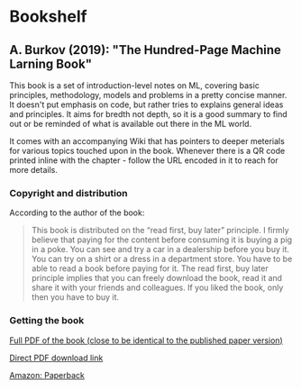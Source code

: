 # Bookshelf

## A. Burkov (2019): "The Hundred-Page Machine Larning Book"

This book is a set of introduction-level notes on ML, covering basic principles, methodology, models and problems in a pretty concise manner. It doesn't put emphasis on code, but rather tries to explains general ideas and principles. It aims for bredth not depth, so it is a good summary to find out or be reminded of what is available out there in the ML world.

It comes with an accompanying Wiki that has pointers to deeper meterials for various topics touched upon in the book. Whenever there is a QR code printed inline with the chapter - follow the URL encoded in it to reach for more details.

### Copyright and distribution


According to the author of the book:

> This book is distributed on the “read first, buy later” principle. I firmly believe that paying for the content before consuming it is buying a pig in a poke. You can see and try a car in a dealership before you buy it. You can try on a shirt or a dress in a department store. You have to be able to read a book before paying for it.  The read first, buy later principle implies that you can freely download the book, read it and share it with your friends and colleagues. If you liked the book, only then you have to buy it.

### Getting the book

[Full PDF of the book (close to be identical to the published paper version)](https://github.com/dmitryaleks/bookshelf/blob/master/the-hundred-page-ml-book/The%20Hundred-Page%20Machine%20Learning%20Book.pdf)

[Direct PDF download link](https://github.com/dmitryaleks/bookshelf/raw/master/the-hundred-page-ml-book/The%20Hundred-Page%20Machine%20Learning%20Book.pdf)

[Amazon: Paperback](https://www.amazon.com/Hundred-Page-Machine-Learning-Book/dp/199957950X)
